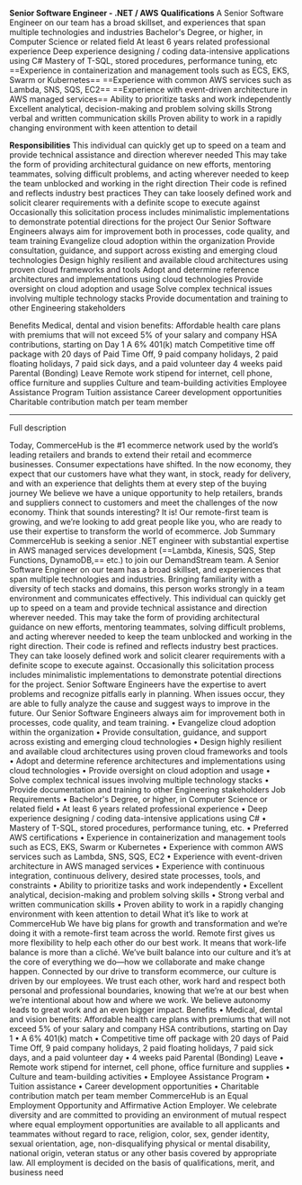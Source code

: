 **Senior Software Engineer - .NET / AWS**
**Qualifications**
A Senior Software Engineer on our team has a broad skillset, and experiences that span multiple technologies and industries
Bachelor's Degree, or higher, in Computer Science or related field
At least 6 years related professional experience
Deep experience designing / coding data-intensive applications using C#
Mastery of T-SQL, stored procedures, performance tuning, etc
==Experience in containerization and management tools such as ECS, EKS, Swarm or Kubernetes==
==Experience with common AWS services such as Lambda, SNS, SQS, EC2==
==Experience with event-driven architecture in AWS managed services==
Ability to prioritize tasks and work independently
Excellent analytical, decision-making and problem solving skills
Strong verbal and written communication skills
Proven ability to work in a rapidly changing environment with keen attention to detail

**Responsibilities**
This individual can quickly get up to speed on a team and provide technical assistance and direction wherever needed
This may take the form of providing architectural guidance on new efforts, mentoring teammates, solving difficult problems, and acting wherever needed to keep the team unblocked and working in the right direction
Their code is refined and reflects industry best practices
They can take loosely defined work and solicit clearer requirements with a definite scope to execute against
Occasionally this solicitation process includes minimalistic implementations to demonstrate potential directions for the project
Our Senior Software Engineers always aim for improvement both in processes, code quality, and team training
Evangelize cloud adoption within the organization
Provide consultation, guidance, and support across existing and emerging cloud technologies
Design highly resilient and available cloud architectures using proven cloud frameworks and tools
Adopt and determine reference architectures and implementations using cloud technologies
Provide oversight on cloud adoption and usage
Solve complex technical issues involving multiple technology stacks
Provide documentation and training to other Engineering stakeholders

Benefits
Medical, dental and vision benefits: Affordable health care plans with premiums that will not exceed 5% of your salary and company HSA contributions, starting on Day 1
A 6% 401(k) match
Competitive time off package with 20 days of Paid Time Off, 9 paid company holidays, 2 paid floating holidays, 7 paid sick days, and a paid volunteer day
4 weeks paid Parental (Bonding) Leave
Remote work stipend for internet, cell phone, office furniture and supplies
Culture and team-building activities
Employee Assistance Program
Tuition assistance
Career development opportunities
Charitable contribution match per team member

--------

Full description

Today, CommerceHub is the #1 ecommerce network used by the world’s leading retailers and brands to extend their retail and ecommerce businesses. Consumer expectations have shifted. In the now economy, they expect that our customers have what they want, in stock, ready for delivery, and with an experience that delights them at every step of the buying journey We believe we have a unique opportunity to help retailers, brands and suppliers connect to customers and meet the challenges of the now economy. Think that sounds interesting? It is! Our remote-first team is growing, and we’re looking to add great people like you, who are ready to use their expertise to transform the world of ecommerce. Job Summary 
CommerceHub is seeking a senior .NET engineer with substantial expertise in AWS managed services development (==Lambda, Kinesis, SQS, Step Functions, DynamoDB,== etc.) to join our DemandStream team. A Senior Software Engineer on our team has a broad skillset, and experiences that span multiple technologies and industries. Bringing familiarity with a diversity of tech stacks and domains, this person works strongly in a team environment and communicates effectively. This individual can quickly get up to speed on a team and provide technical assistance and direction wherever needed. This may take the form of providing architectural guidance on new efforts, mentoring teammates, solving difficult problems, and acting wherever needed to keep the team unblocked and working in the right direction. Their code is refined and reflects industry best practices. They can take loosely defined work and solicit clearer requirements with a definite scope to execute against. Occasionally this solicitation process includes minimalistic implementations to demonstrate potential directions for the project. Senior Software Engineers have the expertise to avert problems and recognize pitfalls early in planning. When issues occur, they are able to fully analyze the cause and suggest ways to improve in the future. Our Senior Software Engineers always aim for improvement both in processes, code quality, and team training. 
• Evangelize cloud adoption within the organization 
• Provide consultation, guidance, and support across existing and emerging cloud technologies 
• Design highly resilient and available cloud architectures using proven cloud frameworks and tools 
• Adopt and determine reference architectures and implementations using cloud technologies 
• Provide oversight on cloud adoption and usage 
• Solve complex technical issues involving multiple technology stacks 
• Provide documentation and training to other Engineering stakeholders Job Requirements 
• Bachelor's Degree, or higher, in Computer Science or related field 
• At least 6 years related professional experience • Deep experience designing / coding data-intensive applications using C# • Mastery of T-SQL, stored procedures, performance tuning, etc. 
• Preferred AWS certifications 
• Experience in containerization and management tools such as ECS, EKS, Swarm or Kubernetes 
• Experience with common AWS services such as Lambda, SNS, SQS, EC2 
• Experience with event-driven architecture in AWS managed services 
• Experience with continuous integration, continuous delivery, desired state processes, tools, and constraints 
• Ability to prioritize tasks and work independently 
• Excellent analytical, decision-making and problem solving skills 
• Strong verbal and written communication skills 
• Proven ability to work in a rapidly changing environment with keen attention to detail What it’s like to work at CommerceHub We have big plans for growth and transformation and we’re doing it with a remote-first team across the world. Remote first gives us more flexibility to help each other do our best work. It means that work-life balance is more than a cliché. We’ve built balance into our culture and it’s at the core of everything we do—how we collaborate and make change happen. Connected by our drive to transform ecommerce, our culture is driven by our employees. We trust each other, work hard and respect both personal and professional boundaries, knowing that we’re at our best when we’re intentional about how and where we work. We believe autonomy leads to great work and an even bigger impact. Benefits • Medical, dental and vision benefits: Affordable health care plans with premiums that will not exceed 5% of your salary and company HSA contributions, starting on Day 1 • A 6% 401(k) match • Competitive time off package with 20 days of Paid Time Off, 9 paid company holidays, 2 paid floating holidays, 7 paid sick days, and a paid volunteer day • 4 weeks paid Parental (Bonding) Leave • Remote work stipend for internet, cell phone, office furniture and supplies • Culture and team-building activities • Employee Assistance Program • Tuition assistance • Career development opportunities • Charitable contribution match per team member CommerceHub is an Equal Employment Opportunity and Affirmative Action Employer. We celebrate diversity and are committed to providing an environment of mutual respect where equal employment opportunities are available to all applicants and teammates without regard to race, religion, color, sex, gender identity, sexual orientation, age, non-disqualifying physical or mental disability, national origin, veteran status or any other basis covered by appropriate law. All employment is decided on the basis of qualifications, merit, and business need